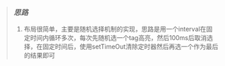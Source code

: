 > ### *思路*
>
> 1. 布局很简单，主要是随机选择机制的实现，思路是用一个interval在固定时间内循环多次，每次先随机选一个tag高亮，然后100ms后取消选择，在固定时间后，使用setTimeOut清除定时器然后再选一个作为最后的结果即可